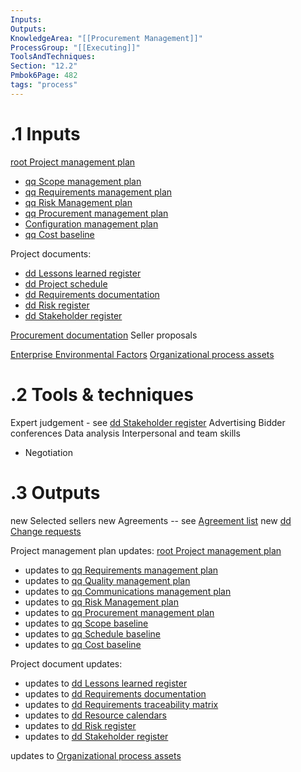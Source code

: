 ```yaml
---
Inputs:
Outputs:
KnowledgeArea: "[[Procurement Management]]"
ProcessGroup: "[[Executing]]"
ToolsAndTechniques:
Section: "12.2"
Pmbok6Page: 482
tags: "process"
---
```

# .1 Inputs
[root Project management plan](root%20Project%20management%20plan.md)
* [qq Scope management plan](qq%20Scope%20management%20plan.md)
* [qq Requirements management plan](qq%20Requirements%20management%20plan.md)
* [qq Risk Management plan](qq%20Risk%20Management%20plan.md)
* [qq Procurement management plan](qq%20Procurement%20management%20plan.md)
* [Configuration management plan](Configuration%20management%20plan.md)
* [qq Cost baseline](qq%20Cost%20baseline.md)

Project documents:
* [dd Lessons learned register](dd%20Lessons%20learned%20register.md)
* [dd Project schedule](dd%20Project%20schedule.md)
* [dd Requirements documentation](dd%20Requirements%20documentation.md)
* [dd Risk register](dd%20Risk%20register.md)
* [dd Stakeholder register](dd%20Stakeholder%20register.md)

[Procurement documentation](Procurement%20documentation.md)
Seller proposals

[Enterprise Environmental Factors](Enterprise%20Environmental%20Factors.md)
[Organizational process assets](Organizational%20process%20assets.md)

# .2 Tools & techniques
Expert judgement - see [dd Stakeholder register](dd%20Stakeholder%20register.md)
Advertising
Bidder conferences
Data analysis
Interpersonal and team skills
* Negotiation


# .3 Outputs
new Selected sellers
new Agreements -- see [Agreement list](Agreement%20list.md)
new [dd Change requests](dd%20Change%20requests.md)

Project management plan updates: [root Project management plan](root%20Project%20management%20plan.md)
* updates to [qq Requirements management plan](qq%20Requirements%20management%20plan.md)
* updates to [qq Quality management plan](qq%20Quality%20management%20plan.md)
* updates to [qq Communications management plan](qq%20Communications%20management%20plan.md)
* updates to [qq Risk Management plan](qq%20Risk%20Management%20plan.md)
* updates to [qq Procurement management plan](qq%20Procurement%20management%20plan.md)
* updates to [qq Scope baseline](qq%20Scope%20baseline.md)
* updates to [qq Schedule baseline](qq%20Schedule%20baseline.md)
* updates to [qq Cost baseline](qq%20Cost%20baseline.md)

Project document updates:
* updates to [dd Lessons learned register](dd%20Lessons%20learned%20register.md)
* updates to [dd Requirements documentation](dd%20Requirements%20documentation.md)
* updates to [dd Requirements traceability matrix](dd%20Requirements%20traceability%20matrix.md)
* updates to [dd Resource calendars](dd%20Resource%20calendars.md)
* updates to [dd Risk register](dd%20Risk%20register.md)
* updates to [dd Stakeholder register](dd%20Stakeholder%20register.md)

updates to [Organizational process assets](Organizational%20process%20assets.md)
